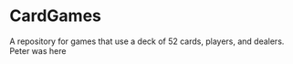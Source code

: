 CardGames
=========

A repository for games that use a deck of 52 cards, players, and dealers.
Peter was here
